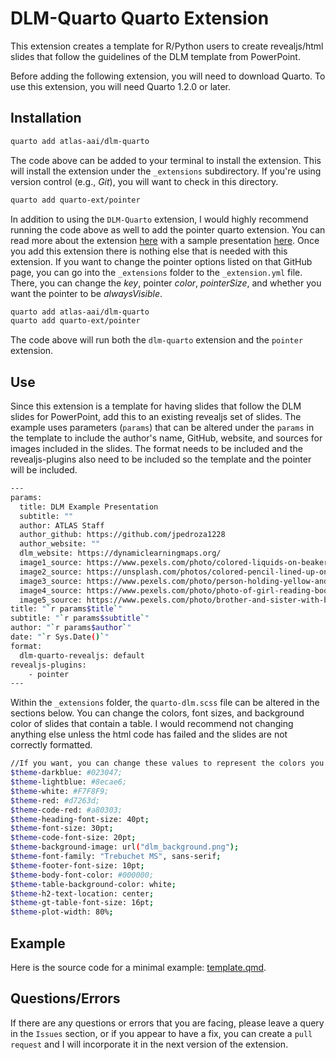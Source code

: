 # DLM-Quarto Quarto Extension

This extension creates a template for R/Python users to create revealjs/html slides that follow the guidelines of the DLM template from PowerPoint.

Before adding the following extension, you will need to download Quarto. To use this extension, you will need Quarto 1.2.0 or later.

## Installation

```bash
quarto add atlas-aai/dlm-quarto
```

The code above can be added to your terminal to install the extension. This will install the extension under the `_extensions` subdirectory. If you're using version control (e.g., *Git*), you will want to check in this directory.

```bash
quarto add quarto-ext/pointer
```

In addition to using the `DLM-Quarto` extension, I would highly recommend running the code above as well to add the pointer quarto extension. You can read more about the extension [here](https://github.com/quarto-ext/pointer/tree/main) with a sample presentation [here](https://quarto-ext.github.io/pointer/#/title-slide). Once you add this extension there is nothing else that is needed with this extension. If you want to change the pointer options listed on that GitHub page, you can go into the `_extensions` folder to the `_extension.yml` file. There, you can change the *key*, pointer *color*, *pointerSize*, and whether you want the pointer to be *alwaysVisible*. 

```bash
quarto add atlas-aai/dlm-quarto
quarto add quarto-ext/pointer
```

The code above will run both the `dlm-quarto` extension and the `pointer` extension. 

## Use

Since this extension is a template for having slides that follow the DLM slides for PowerPoint, add this to an existing revealjs set of slides. The example uses parameters (`params`) that can be altered under the `params` in the template to include the author's name, GitHub, website, and sources for images included in the slides. The format needs to be included and the revealjs-plugins also need to be included so the template and the pointer will be included.

```bash
---
params:
  title: DLM Example Presentation
  subtitle: ""
  author: ATLAS Staff
  author_github: https://github.com/jpedroza1228
  author_website: ""
  dlm_website: https://dynamiclearningmaps.org/
  image1_source: https://www.pexels.com/photo/colored-liquids-on-beakers-and-flasks-5427862/
  image2_source: https://unsplash.com/photos/colored-pencil-lined-up-on-top-of-white-surface-l3N9Q27zULw
  image3_source: https://www.pexels.com/photo/person-holding-yellow-and-pink-lego-blocks-298825/
  image4_source: https://www.pexels.com/photo/photo-of-girl-reading-book-3755707/
  image5_source: https://www.pexels.com/photo/brother-and-sister-with-books-on-their-heads-5088188/
title: "`r params$title`"
subtitle: "`r params$subtitle`"
author: "`r params$author`"
date: "`r Sys.Date()`"
format:  
  dlm-quarto-revealjs: default
revealjs-plugins:
    - pointer
---
```

Within the `_extensions` folder, the `quarto-dlm.scss` file can be altered in the sections below. You can change the colors, font sizes, and background color of slides that contain a table. I would recommend not changing anything else unless the html code has failed and the slides are not correctly formatted.

```bash
//If you want, you can change these values to represent the colors you would like to use with your presentation
$theme-darkblue: #023047;
$theme-lightblue: #8ecae6;
$theme-white: #F7F8F9;
$theme-red: #d7263d;
$theme-code-red: #a80303;
$theme-heading-font-size: 40pt;
$theme-font-size: 30pt;
$theme-code-font-size: 20pt;
$theme-background-image: url("dlm_background.png");
$theme-font-family: "Trebuchet MS", sans-serif;
$theme-footer-font-size: 10pt;
$theme-body-font-color: #000000;
$theme-table-background-color: white; 
$theme-h2-text-location: center;
$theme-gt-table-font-size: 16pt;
$theme-plot-width: 80%;
```

## Example

Here is the source code for a minimal example: [template.qmd](template.qmd).


## Questions/Errors

If there are any questions or errors that you are facing, please leave a query in the `Issues` section, or if you appear to have a fix, you can create a `pull request` and I will incorporate it in the next version of the extension.
